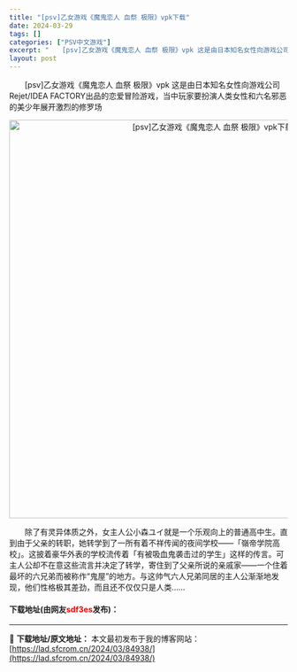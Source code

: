 ```yaml
---
title: "[psv]乙女游戏《魔鬼恋人 血祭 极限》vpk下载"
date: 2024-03-29
tags: []
categories: ["PSV中文游戏"]
excerpt: "　　[psv]乙女游戏《魔鬼恋人 血祭 极限》vpk 这是由日本知名女性向游戏公司Rejet/IDEA FACTORY出品的恋爱冒险游戏，当中玩家要扮演人类女性和六名邪恶的美少年展开激烈的修罗场 　　除了有灵异体质之外，女主人公小森ユイ就是一个乐观向上的普通高中生。直到由于父亲的转职，她转学到了一所&hellip;"
layout: post
---
```


 <p>　　[psv]乙女游戏《魔鬼恋人 血祭 极限》vpk 这是由日本知名女性向游戏公司Rejet/IDEA FACTORY出品的恋爱冒险游戏，当中玩家要扮演人类女性和六名邪恶的美少年展开激烈的修罗场</p> <p align="center"><img align="" border="0" src="https://lad.sfcrom.cn/wp-content/uploads/2024/03/20240329_660667b231986.webp" width="720" alt="[psv]乙女游戏《魔鬼恋人 血祭 极限》vpk下载" /></p> <p>　　除了有灵异体质之外，女主人公小森ユイ就是一个乐观向上的普通高中生。直到由于父亲的转职，她转学到了一所有着不祥传闻的夜间学校&mdash;&mdash;「嶺帝学院高校」。这披着豪华外表的学校流传着「有被吸血鬼袭击过的学生」这样的传言。可主人公却不在意这些流言并决定了转学，寄住到了父亲所说的亲戚家&mdash;&mdash;一个住着最坏的六兄弟而被称作&ldquo;鬼屋&rdquo;的地方。与这帅气六人兄弟同居的主人公渐渐地发现，他们性格极其差劲，而且还不仅仅只是人类&hellip;&hellip;</p> <p><h4>下载地址(由网友<font color="red">sdf3es</font>发布)：</h4></p> 

---
📖 **下载地址/原文地址：** 本文最初发布于我的博客网站：[https://lad.sfcrom.cn/2024/03/84938/](https://lad.sfcrom.cn/2024/03/84938/)
